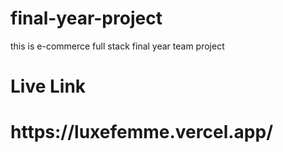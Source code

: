 # final-year-project 
this is e-commerce full stack final year   team  project  
<h1>Live Link</h1>
<h1>https://luxefemme.vercel.app/</h1>
